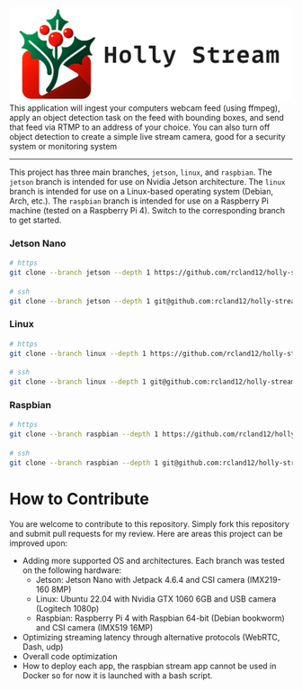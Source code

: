 <img src="./logo.png" alt="Failed to load image." style="width: auto;">
This application will ingest your computers webcam feed (using ffmpeg), apply an object detection task on the feed with bounding boxes, and send that feed via RTMP to an address of your choice. You can also turn off object detection to create a simple live stream camera, good for a security system or monitoring system

---

This project has three main branches, `jetson`, `linux`, and `raspbian`. The `jetson` branch is intended for use on Nvidia Jetson architecture. The `linux` branch is intended for use on a Linux-based operating system (Debian, Arch, etc.). The `raspbian` branch is intended for use on a Raspberry Pi machine (tested on a Raspberry Pi 4). Switch to the corresponding branch to get started.

### Jetson Nano
```bash
# https
git clone --branch jetson --depth 1 https://github.com/rcland12/holly-stream.git

# ssh
git clone --branch jetson --depth 1 git@github.com:rcland12/holly-stream.git
```

### Linux
```bash
# https
git clone --branch linux --depth 1 https://github.com/rcland12/holly-stream.git

# ssh
git clone --branch linux --depth 1 git@github.com:rcland12/holly-stream.git
```

### Raspbian
```bash
# https
git clone --branch raspbian --depth 1 https://github.com/rcland12/holly-stream.git

# ssh
git clone --branch raspbian --depth 1 git@github.com:rcland12/holly-stream.git
```

# How to Contribute
You are welcome to contribute to this repository. Simply fork this repository and submit pull requests for my review. Here are areas this project can be improved upon:

* Adding more supported OS and architectures. Each branch was tested on the following hardware:
    * Jetson: Jetson Nano with Jetpack 4.6.4 and CSI camera (IMX219-160 8MP)
    * Linux: Ubuntu 22.04 with Nvidia GTX 1060 6GB and USB camera (Logitech 1080p)
    * Raspbian: Raspberry Pi 4 with Raspbian 64-bit (Debian bookworm) and CSI camera (IMX519 16MP)
* Optimizing streaming latency through alternative protocols (WebRTC, Dash, udp)
* Overall code optimization
* How to deploy each app, the raspbian stream app cannot be used in Docker so for now it is launched with a bash script.